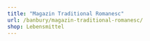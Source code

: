 ```yaml
---
title: "Magazin Traditional Romanesc"
url: /banbury/magazin-traditional-romanesc/
shop: Lebensmittel
---
```

